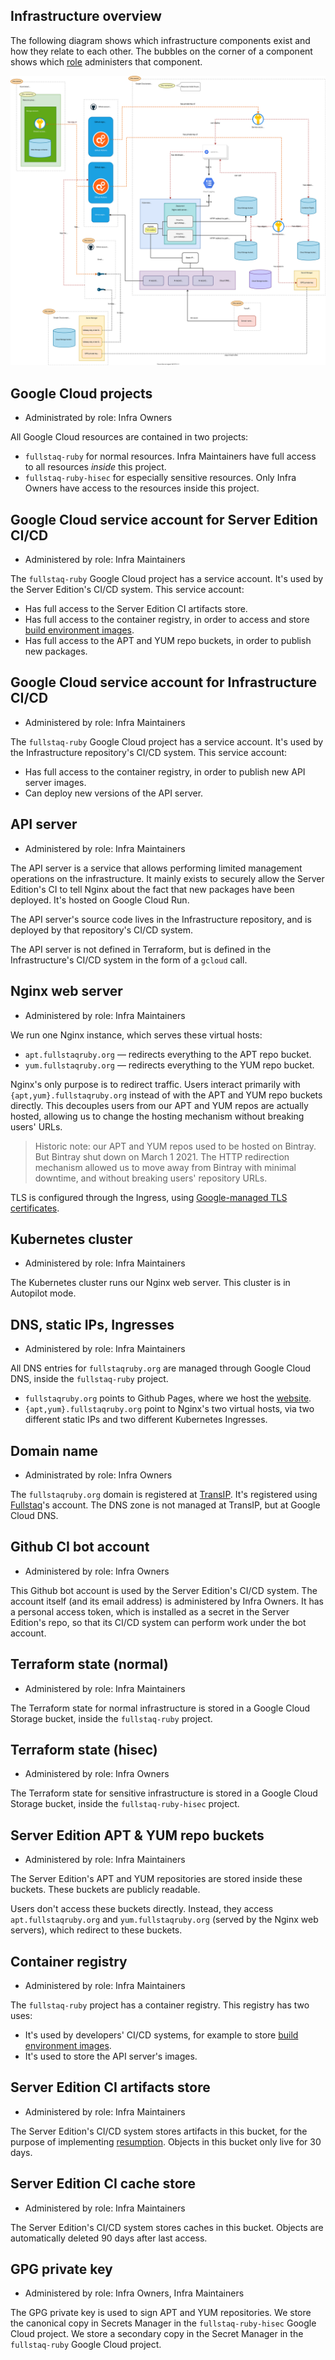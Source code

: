 ## Infrastructure overview

The following diagram shows which infrastructure components exist and how they relate to each other. The bubbles on the corner of a component shows which [role](roles.md) administers that component.

![Infrastructure overview diagram](infrastructure-overview.drawio.svg)

## Google Cloud projects

- Administrated by role: Infra Owners

All Google Cloud resources are contained in two projects:

- `fullstaq-ruby` for normal resources. Infra Maintainers have full access to all resources _inside_ this project.
- `fullstaq-ruby-hisec` for especially sensitive resources. Only Infra Owners have access to the resources inside this project.

## Google Cloud service account for Server Edition CI/CD

- Administered by role: Infra Maintainers

The `fullstaq-ruby` Google Cloud project has a service account. It's used by the Server Edition's CI/CD system. This service account:

- Has full access to the Server Edition CI artifacts store.
- Has full access to the container registry, in order to access and store [build environment images](https://github.com/fullstaq-ruby/server-edition/blob/main/dev-handbook/build-environments.md).
- Has full access to the APT and YUM repo buckets, in order to publish new packages.

## Google Cloud service account for Infrastructure CI/CD

- Administered by role: Infra Maintainers

The `fullstaq-ruby` Google Cloud project has a service account. It's used by the Infrastructure repository's CI/CD system. This service account:

- Has full access to the container registry, in order to publish new API server images.
- Can deploy new versions of the API server.

## API server

- Administered by role: Infra Maintainers

The API server is a service that allows performing limited management operations on the infrastructure. It mainly exists to securely allow the Server Edition's CI to tell Nginx about the fact that new packages have been deployed. It's hosted on Google Cloud Run.

The API server's source code lives in the Infrastructure repository, and is deployed by that repository's CI/CD system.

The API server is not defined in Terraform, but is defined in the Infrastructure's CI/CD system in the form of a `gcloud` call.

## Nginx web server

- Administered by role: Infra Maintainers

We run one Nginx instance, which serves these virtual hosts:

- `apt.fullstaqruby.org` — redirects everything to the APT repo bucket.
- `yum.fullstaqruby.org` — redirects everything to the YUM repo bucket.

Nginx's only purpose is to redirect traffic. Users interact primarily with `{apt,yum}.fullstaqruby.org` instead of with the APT and YUM repo buckets directly. This decouples users from our APT and YUM repos are actually hosted, allowing us to change the hosting mechanism without breaking users' URLs.

> Historic note: our APT and YUM repos used to be hosted on Bintray. But Bintray shut down on March 1 2021. The HTTP redirection mechanism allowed us to move away from Bintray with minimal downtime, and without breaking users' repository URLs.

TLS is configured through the Ingress, using [Google-managed TLS certificates](https://cloud.google.com/kubernetes-engine/docs/how-to/managed-certs).

## Kubernetes cluster

- Administered by role: Infra Maintainers

The Kubernetes cluster runs our Nginx web server. This cluster is in Autopilot mode.

## DNS, static IPs, Ingresses

- Administered by role: Infra Maintainers

All DNS entries for `fullstaqruby.org` are managed through Google Cloud DNS, inside the `fullstaq-ruby` project.

- `fullstaqruby.org` points to Github Pages, where we host the [website](https://github.com/fullstaq-ruby/website).
- `{apt,yum}.fullstaqruby.org` point to Nginx's two virtual hosts, via two different static IPs and two different Kubernetes Ingresses.

## Domain name

- Administrated by role: Infra Owners

The `fullstaqruby.org` domain is registered at [TransIP](https://www.transip.nl/). It's registered using [Fullstaq](https://www.fullstaq.com)'s account. The DNS zone is not managed at TransIP, but at Google Cloud DNS.

## Github CI bot account

- Administered by role: Infra Owners

This Github bot account is used by the Server Edition's CI/CD system. The account itself (and its email address) is administered by Infra Owners. It has a personal access token, which is installed as a secret in the Server Edition's repo, so that its CI/CD system can perform work under the bot account.

## Terraform state (normal)

- Administered by role: Infra Maintainers

The Terraform state for normal infrastructure is stored in a Google Cloud Storage bucket, inside the `fullstaq-ruby` project.

## Terraform state (hisec)

- Administered by role: Infra Owners

The Terraform state for sensitive infrastructure is stored in a Google Cloud Storage bucket, inside the `fullstaq-ruby-hisec` project.

## Server Edition APT & YUM repo buckets

- Administered by role: Infra Maintainers

The Server Edition's APT and YUM repositories are stored inside these buckets. These buckets are publicly readable.

Users don't access these buckets directly. Instead, they access `apt.fullstaqruby.org` and `yum.fullstaqruby.org` (served by the Nginx web servers), which redirect to these buckets.

## Container registry

- Administered by role: Infra Maintainers

The `fullstaq-ruby` project has a container registry. This registry has two uses:

- It's used by developers' CI/CD systems, for example to store [build environment images](https://github.com/fullstaq-ruby/server-edition/blob/main/dev-handbook/build-environments.md).
- It's used to store the API server's images.

## Server Edition CI artifacts store

- Administered by role: Infra Maintainers

The Server Edition's CI/CD system stores artifacts in this bucket, for the purpose of implementing [resumption](https://github.com/fullstaq-ruby/server-edition/blob/main/dev-handbook/ci-cd-resumption.md). Objects in this bucket only live for 30 days.

## Server Edition CI cache store

- Administered by role: Infra Maintainers

The Server Edition's CI/CD system stores caches in this bucket. Objects are automatically deleted 90 days after last access.

## GPG private key

- Administered by role: Infra Owners, Infra Maintainers

The GPG private key is used to sign APT and YUM repositories. We store the canonical copy in Secrets Manager in the `fullstaq-ruby-hisec` Google Cloud project. We store a secondary copy in the Secret Manager in the `fullstaq-ruby` Google Cloud project.
